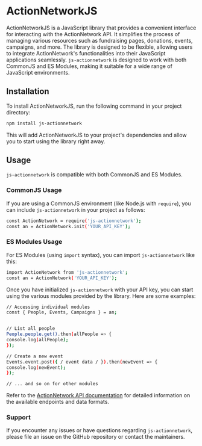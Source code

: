 # ActionNetworkJS

ActionNetworkJS is a JavaScript library that provides a convenient interface for interacting with the ActionNetwork API. It simplifies the process of managing various resources such as fundraising pages, donations, events, campaigns, and more. The library is designed to be flexible, allowing users to integrate ActionNetwork's functionalities into their JavaScript applications seamlessly. `js-actionnetwork` is designed to work with both CommonJS and ES Modules, making it suitable for a wide range of JavaScript environments.

## Installation

To install ActionNetworkJS, run the following command in your project directory:
```sh
npm install js-actionnetwork
```

This will add ActionNetworkJS to your project's dependencies and allow you to start using the library right away.

## Usage

`js-actionnetwork` is compatible with both CommonJS and ES Modules.

### CommonJS Usage

If you are using a CommonJS environment (like Node.js with `require`), you can include `js-actionnetwork` in your project as follows:

```sh
const ActionNetwork = require('js-actionnetwork');
const an = ActionNetwork.init('YOUR_API_KEY');
```

### ES Modules Usage

For ES Modules (using `import` syntax), you can import `js-actionnetwork` like this:

```sh
import ActionNetwork from 'js-actionnetwork';
const an = ActionNetwork('YOUR_API_KEY');
```

Once you have initialized `js-actionnetwork` with your API key, you can start using the various modules provided by the library. Here are some examples:

```sh
// Accessing individual modules
const { People, Events, Campaigns } = an;


// List all people
People.people.get().then(allPeople => {
console.log(allPeople);
});

// Create a new event
Events.event.post({ / event data / }).then(newEvent => {
console.log(newEvent);
});

// ... and so on for other modules
```

Refer to the [ActionNetwork API documentation](https://actionnetwork.org/docs) for detailed information on the available endpoints and data formats.

### Support

If you encounter any issues or have questions regarding `js-actionnetwork`, please file an issue on the GitHub repository or contact the maintainers.